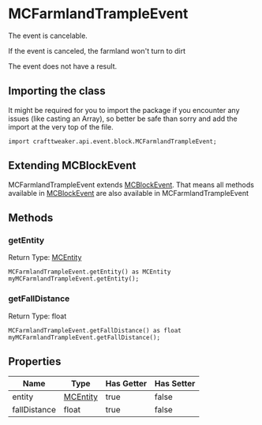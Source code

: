 # MCFarmlandTrampleEvent



The event is cancelable.

If the event is canceled, the farmland won't turn to dirt

The event does not have a result.



## Importing the class

It might be required for you to import the package if you encounter any issues (like casting an Array), so better be safe than sorry and add the import at the very top of the file.
```zenscript
import crafttweaker.api.event.block.MCFarmlandTrampleEvent;
```


## Extending MCBlockEvent

MCFarmlandTrampleEvent extends [MCBlockEvent](/vanilla/api/event/block/MCBlockEvent). That means all methods available in [MCBlockEvent](/vanilla/api/event/block/MCBlockEvent) are also available in MCFarmlandTrampleEvent

## Methods

### getEntity

Return Type: [MCEntity](/vanilla/api/entity/MCEntity)

```zenscript
MCFarmlandTrampleEvent.getEntity() as MCEntity
myMCFarmlandTrampleEvent.getEntity();
```

### getFallDistance

Return Type: float

```zenscript
MCFarmlandTrampleEvent.getFallDistance() as float
myMCFarmlandTrampleEvent.getFallDistance();
```


## Properties

| Name | Type | Has Getter | Has Setter |
|------|------|------------|------------|
| entity | [MCEntity](/vanilla/api/entity/MCEntity) | true | false |
| fallDistance | float | true | false |

